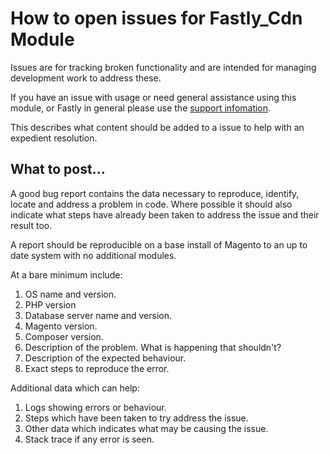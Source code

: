 # How to open issues for Fastly_Cdn Module

Issues are for tracking broken functionality and are intended for managing
development work to address these.

If you have an issue with usage or need general assistance using this module,
or Fastly in general please use the [support infomation](../README.md#support).

This describes what content should be added to a issue to help with an
expedient resolution.

## What to post...

A good bug report contains the data necessary to reproduce, identify, locate
and address a problem in code. Where possible it should also indicate what
steps have already been taken to address the issue and their result too.

A report should be reproducible on a base install of Magento to an up to date
system with no additional modules.

At a bare minimum include:

1. OS name and version.
1. PHP version
1. Database server name and version.
1. Magento version.
1. Composer version.
1. Description of the problem. What is happening that shouldn't?
1. Description of the expected behaviour.
1. Exact steps to reproduce the error.

Additional data which can help:

1. Logs showing errors or behaviour.
1. Steps which have been taken to try address the issue.
1. Other data which indicates what may be causing the issue.
1. Stack trace if any error is seen.